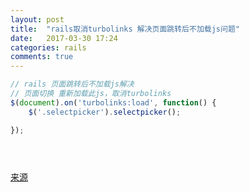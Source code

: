 ```yaml
---
layout: post
title:  "rails取消turbolinks 解决页面跳转后不加载js问题"
date:   2017-03-30 17:24
categories: rails
comments: true
---
```


```js
// rails 页面跳转后不加载js解决
// 页面切换 重新加载此js，取消turbolinks
$(document).on('turbolinks:load', function() {
    $('.selectpicker').selectpicker();

});





```
<a target= '_blank' href='http://stackoverflow.com/questions/17600093/rails-javascript-not-loading-after-clicking-through-link-to-helper?rq=1'>来源</a>